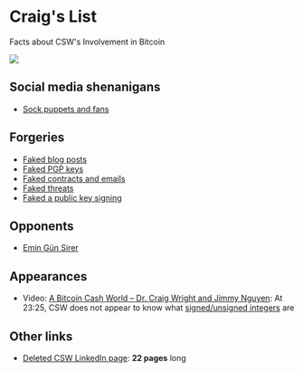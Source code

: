 # Craig's List

Facts about CSW's Involvement in Bitcoin

![](https://imgur.com/TF05D5c.png)

## Social media shenanigans
- [Sock puppets and fans](sock-puppets.md)

## Forgeries

- [Faked blog posts](https://www.reddit.com/r/btc/comments/80ryvc/craig_wright_2008_august_26_blog_post_i_have_a/duxwsyk/)
- [Faked PGP keys](https://medium.com/@tbrice/wrights-appeal-to-authority-paper-disproved-its-own-thesis-8f2d45e5df24)
- [Faked contracts and emails](http://blog.wizsec.jp/2018/02/kleiman-v-craig-wright-bitcoins.html)
- [Faked threats](https://www.reddit.com/r/btc/comments/80o2xf/its_time_for_another_reminder_craig_wright_is_not/duxbjuw/)
- [Faked a public key signing](http://nymag.com/selectall/2016/05/craig-wright-s-proof-he-invented-bitcoin-is-basically-a-canadian-girlfriend.html)

## Opponents
  - [Emin Gün Sirer](vs-emin.md)

## Appearances

- Video: [A Bitcoin Cash World – Dr. Craig Wright and Jimmy Nguyen](https://www.youtube.com/watch?v=o94cWj8YqYs&feature=youtu.be&t=1405): At 23:25, CSW does not appear to know what [signed/unsigned integers](https://en.wikipedia.org/wiki/Signedness) are
  
## Other links

- [Deleted CSW LinkedIn page](https://archive.is/Q66Gl): **22 pages** long
